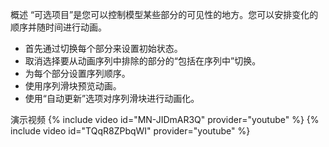 概述
“可选项目”是您可以控制模型某些部分的可见性的地方。您可以安排变化的顺序并随时间进行动画。

* 首先通过切换每个部分来设置初始状态。
* 取消选择要从动画序列中排除的部分的“包括在序列中”切换。
* 为每个部分设置序列顺序。
* 使用序列滑块预览动画。
* 使用“自动更新”选项对序列滑块进行动画化。

演示视频
{% include video id="MN-JIDmAR3Q" provider="youtube" %}
{% include video id="TQqR8ZPbqWI" provider="youtube" %}